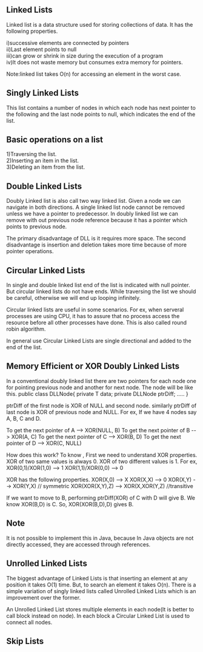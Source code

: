 Linked Lists
------------
Linked list is a data structure used for storing collections of data. It has the following properties.

i)successive elements are connected by pointers<br>
ii)Last element points to null<br>
iii)can grow or shrink in size during the execution of a program<br>
iv)It does not waste memory but consumes extra memory for pointers.<br>

Note:linked list takes O(n) for accessing an element in the worst case.

Singly Linked Lists
-------------------
This list contains a number of nodes in which each node has next pointer to the following and the last node points to null, which indicates the end of the list.

Basic operations on a list
--------------------------
1)Traversing the list.<br>
2)Inserting an item in the list.<br>
3)Deleting an item from the list.<br>

Double Linked Lists
-------------------
Doubly Linked list is also call two way linked list. Given a node we can navigate in both directions. A single linked list node cannot be removed unless
 we have a pointer to predecessor. In doubly linked list we can remove with out previous  node reference because it has a pointer which points to previous node. 
 
The primary disadvantage of DLL is it requires more space.
The second disadvantage is insertion and deletion takes more time because of more pointer operations.
 
Circular Linked Lists
---------------------
In single and double linked list end of the list is indicated with null pointer. But circular linked lists do not have ends. While traversing the list we should be careful, otherwise we will end up looping infinitely. 

Circular linked lists are useful in some scenarios. For ex, when serveral processes are using CPU, it has to assure that no process access the resource before all other processes have done. This is also called round robin algorithm.

In general use Circular Linked Lists are single directional and added to the end of the list. 

Memory Efficient or XOR Doubly Linked Lists
-------------------------------------------
In a conventional doubly linked list there are two pointers for each node one for pointing previous node and another for next node.
The node will be like this.
	public class DLLNode<T>{
		private T data;
		private DLLNode<T> ptrDiff;
		.....
	} 
	
ptrDiff of the first node is XOR of NULL and second node. similarly ptrDiff of last node is XOR of previous node and NULL. For ex, If we have 4 nodes say A, B, C and D.

To get the next pointer of A --> XOR(NULL, B)
To get the next pointer of B --> XOR(A, C)
To get the next pointer of C --> XOR(B, D)
To get the next pointer of D --> XOR(C, NULL)

How does this work?
To know , First we need to understand XOR properties. XOR of two same values is always 0. XOR of two different values is 1. For ex,
	XOR(0,1)/XOR(1,0) --> 1
	XOR(1,1)/XOR(0,0) --> 0

XOR has the following properties.
	XOR(X,0) --> X
	XOR(X,X) --> 0
	XOR(X,Y) --> XOR(Y,X) // symmetric
	XOR(XOR(X,Y),Z) --> XOR(X,XOR(Y,Z) //transitive

If we want to move to B, performing ptrDiff(XOR) of C with D will give B. We know XOR(B,D) is C. So, XOR(XOR(B,D),D) gives B.

Note
----
It is not possible to implement this in Java, because In Java objects are not directly accessed, they are accessed through references.
	  
Unrolled Linked Lists
---------------------
The biggest advantage of Linked Lists is that inserting an element at any position it takes O(1) time. But, to search an element it takes O(n). There is a simple variation of singly linked lists called Unrolled Linked Lists which is an improvement over the former.

An Unrolled Linked List stores multiple elements in each node(It is better to call block instead on node). In each block a Circular Linked List is used to connect all nodes.

Skip Lists
----------
  	
